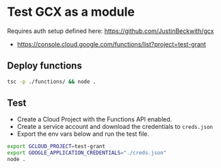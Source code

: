 # Test GCX as a module

Requires auth setup defined here:
https://github.com/JustinBeckwith/gcx

- https://console.cloud.google.com/functions/list?project=test-grant

## Deploy functions

```sh
tsc -p ./functions/ && node .
```

## Test

- Create a Cloud Project with the Functions API enabled.
- Create a service account and download the credentials to `creds.json`
- Export the env vars below and run the test file.

```sh
export GCLOUD_PROJECT=test-grant
export GOOGLE_APPLICATION_CREDENTIALS="./creds.json"
node .
```
